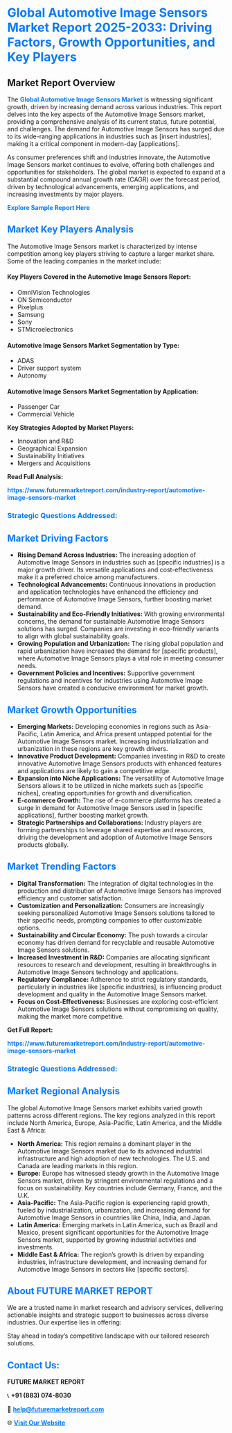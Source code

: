 <h1 style="color: #007BFF;">Global Automotive Image Sensors Market Report 2025-2033: Driving Factors, Growth Opportunities, and Key Players</h1>

<section id="overview">
<h2>Market Report Overview</h2>
<p>The <a href="https://www.futuremarketreport.com/industry-report/automotive-image-sensors-market" style="color: #007BFF; text-decoration: none;"><strong>Global Automotive Image Sensors Market</strong></a> is witnessing significant growth, driven by increasing demand across various industries. This report delves into the key aspects of the Automotive Image Sensors market, providing a comprehensive analysis of its current status, future potential, and challenges. The demand for Automotive Image Sensors has surged due to its wide-ranging applications in industries such as [insert industries], making it a critical component in modern-day [applications].</p>
<p>As consumer preferences shift and industries innovate, the Automotive Image Sensors market continues to evolve, offering both challenges and opportunities for stakeholders. The global market is expected to expand at a substantial compound annual growth rate (CAGR) over the forecast period, driven by technological advancements, emerging applications, and increasing investments by major players.</p>
</section>

<section id="overview">
<p><a href="https://www.futuremarketreport.com/request-sample/reportId=48267" style="color: #007BFF; text-decoration: none;"><strong>Explore Sample Report Here</strong></a></p>
</section>

<section id="key-players">
<h2 style="color: #007BFF;">Market Key Players Analysis</h2>
<p>The Automotive Image Sensors market is characterized by intense competition among key players striving to capture a larger market share. Some of the leading companies in the market include:</p>
<h4>Key Players Covered in the Automotive Image Sensors Report:</h4>
<ul><li>OmniVision Technologies</li><li>ON Semiconductor</li><li>Pixelplus</li><li>Samsung</li><li>Sony</li><li>STMicroelectronics</li></ul>
<h4>Automotive Image Sensors Market Segmentation by Type:</h4>
<ul><li>ADAS</li><li>Driver support system</li><li>Autonomy</li></ul>

<h4>Automotive Image Sensors Market Segmentation by Application:</h4>
<ul><li>Passenger Car</li><li>Commercial Vehicle</li></ul>
<p><strong>Key Strategies Adopted by Market Players:</strong></p>
<ul>
<li>Innovation and R&D</li>
<li>Geographical Expansion</li>
<li>Sustainability Initiatives</li>
<li>Mergers and Acquisitions</li>
</ul>
</section>

<section>
<p><strong>Read Full Analysis: </strong></p><a href="https://www.futuremarketreport.com/industry-report/automotive-image-sensors-market" style="color: #007BFF; text-decoration: none;"><strong>https://www.futuremarketreport.com/industry-report/automotive-image-sensors-market</strong></a>
<h3 style="color: #007BFF;">Strategic Questions Addressed:</h3>
</section>

<section id="driving-factors">
<h2 style="color: #007BFF;">Market Driving Factors</h2>
<ul>
<li><strong>Rising Demand Across Industries:</strong> The increasing adoption of Automotive Image Sensors in industries such as [specific industries] is a major growth driver. Its versatile applications and cost-effectiveness make it a preferred choice among manufacturers.</li>
<li><strong>Technological Advancements:</strong> Continuous innovations in production and application technologies have enhanced the efficiency and performance of Automotive Image Sensors, further boosting market demand.</li>
<li><strong>Sustainability and Eco-Friendly Initiatives:</strong> With growing environmental concerns, the demand for sustainable Automotive Image Sensors solutions has surged. Companies are investing in eco-friendly variants to align with global sustainability goals.</li>
<li><strong>Growing Population and Urbanization:</strong> The rising global population and rapid urbanization have increased the demand for [specific products], where Automotive Image Sensors plays a vital role in meeting consumer needs.</li>
<li><strong>Government Policies and Incentives:</strong> Supportive government regulations and incentives for industries using Automotive Image Sensors have created a conducive environment for market growth.</li>
</ul>
</section>

<section id="growth-opportunities">
<h2 style="color: #007BFF;">Market Growth Opportunities</h2>
<ul>
<li><strong>Emerging Markets:</strong> Developing economies in regions such as Asia-Pacific, Latin America, and Africa present untapped potential for the Automotive Image Sensors market. Increasing industrialization and urbanization in these regions are key growth drivers.</li>
<li><strong>Innovative Product Development:</strong> Companies investing in R&D to create innovative Automotive Image Sensors products with enhanced features and applications are likely to gain a competitive edge.</li>
<li><strong>Expansion into Niche Applications:</strong> The versatility of Automotive Image Sensors allows it to be utilized in niche markets such as [specific niches], creating opportunities for growth and diversification.</li>
<li><strong>E-commerce Growth:</strong> The rise of e-commerce platforms has created a surge in demand for Automotive Image Sensors used in [specific applications], further boosting market growth.</li>
<li><strong>Strategic Partnerships and Collaborations:</strong> Industry players are forming partnerships to leverage shared expertise and resources, driving the development and adoption of Automotive Image Sensors products globally.</li>
</ul>
</section>

<section id="trending-factors">
<h2 style="color: #007BFF;">Market Trending Factors</h2>
<ul>
<li><strong>Digital Transformation:</strong> The integration of digital technologies in the production and distribution of Automotive Image Sensors has improved efficiency and customer satisfaction.</li>
<li><strong>Customization and Personalization:</strong> Consumers are increasingly seeking personalized Automotive Image Sensors solutions tailored to their specific needs, prompting companies to offer customizable options.</li>
<li><strong>Sustainability and Circular Economy:</strong> The push towards a circular economy has driven demand for recyclable and reusable Automotive Image Sensors solutions.</li>
<li><strong>Increased Investment in R&D:</strong> Companies are allocating significant resources to research and development, resulting in breakthroughs in Automotive Image Sensors technology and applications.</li>
<li><strong>Regulatory Compliance:</strong> Adherence to strict regulatory standards, particularly in industries like [specific industries], is influencing product development and quality in the Automotive Image Sensors market.</li>
<li><strong>Focus on Cost-Effectiveness:</strong> Businesses are exploring cost-efficient Automotive Image Sensors solutions without compromising on quality, making the market more competitive.</li>
</ul>
</section>

<section>
<p><strong>Get Full Report: </strong></p><a href="https://www.futuremarketreport.com/industry-report/automotive-image-sensors-market" style="color: #007BFF; text-decoration: none;"><strong>https://www.futuremarketreport.com/industry-report/automotive-image-sensors-market</strong></a>
<h3 style="color: #007BFF;">Strategic Questions Addressed:</h3>
</section>


<section id="regional-analysis">
<h2 style="color: #007BFF;">Market Regional Analysis</h2>
<p>The global Automotive Image Sensors market exhibits varied growth patterns across different regions. The key regions analyzed in this report include North America, Europe, Asia-Pacific, Latin America, and the Middle East & Africa:</p>
<ul>
<li><strong>North America:</strong> This region remains a dominant player in the Automotive Image Sensors market due to its advanced industrial infrastructure and high adoption of new technologies. The U.S. and Canada are leading markets in this region.</li>
<li><strong>Europe:</strong> Europe has witnessed steady growth in the Automotive Image Sensors market, driven by stringent environmental regulations and a focus on sustainability. Key countries include Germany, France, and the U.K.</li>
<li><strong>Asia-Pacific:</strong> The Asia-Pacific region is experiencing rapid growth, fueled by industrialization, urbanization, and increasing demand for Automotive Image Sensors in countries like China, India, and Japan.</li>
<li><strong>Latin America:</strong> Emerging markets in Latin America, such as Brazil and Mexico, present significant opportunities for the Automotive Image Sensors market, supported by growing industrial activities and investments.</li>
<li><strong>Middle East & Africa:</strong> The region’s growth is driven by expanding industries, infrastructure development, and increasing demand for Automotive Image Sensors in sectors like [specific sectors].</li>
</ul>
</section>

<footer>
<h2 style="color: #007BFF;">About FUTURE MARKET REPORT</h2>
<p>We are a trusted name in market research and advisory services, delivering actionable insights and strategic support to businesses across diverse industries. Our expertise lies in offering:</p>

<p>Stay ahead in today’s competitive landscape with our tailored research solutions.</p>

<h2 style="color: #007BFF;">Contact Us:</h2>
<p><strong>FUTURE MARKET REPORT</strong></p>
<p>📞 <strong>+91 (883) 074-8030</strong></p>
<p>📧 <strong><a href="mailto:help@futuremarketreport.com" style="color: #007BFF;">help@futuremarketreport.com</a></strong></p>
<p>🌐 <strong><a href="https://www.futuremarketreport.com/" style="color: #007BFF;">Visit Our Website</a></strong></p>
</footer>